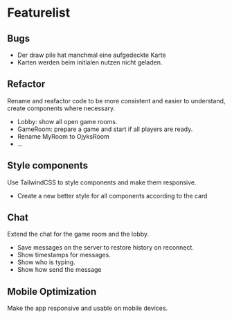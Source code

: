 # Featurelist

## Bugs
- Der draw pile hat manchmal eine aufgedeckte Karte
- Karten werden beim initialen nutzen nicht geladen.

## Refactor
Rename and reafactor code to be more consistent and easier to understand, create components where necessary.
- Lobby: show all open game rooms.
- GameRoom: prepare a game and start if all players are ready.
- Rename MyRoom to OjyksRoom
- ...

## Style components
Use TailwindCSS to style components and make them responsive.
- Create a new better style for all components according to the card

## Chat
Extend the chat for the game room and the lobby.
- Save messages on the server to restore history on reconnect.
- Show timestamps for messages.
- Show who is typing.
- Show how send the message

## Mobile Optimization
Make the app responsive and usable on mobile devices.

